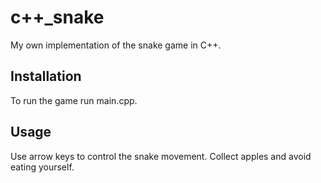 # c++_snake

My own implementation of the snake game in C++.

## Installation

To run the game run main.cpp.

## Usage

Use arrow keys to control the snake movement. Collect apples and avoid eating yourself.
